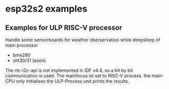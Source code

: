 # esp32s2 examples
## Examples for ULP RISC-V processor 

Handle some sensorboards for weather oberservation while deepsleep of main processor

 - bme280
 - sht30/31 (soon)

The rtc-i2c-api is not implemented in IDF v4.4, so a bit by bit communication is used.
The mainfocus ist set to RISC-V process. the main-CPU only initialises the ULP-Process und prints the results.
